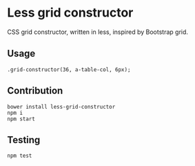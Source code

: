 # Less grid constructor
CSS grid constructor, written in less, inspired by Bootstrap grid.

## Usage
```less
.grid-constructor(36, a-table-col, 6px);
```

## Contribution
```
bower install less-grid-constructor
npm i
npm start
```

## Testing
```
npm test
```
